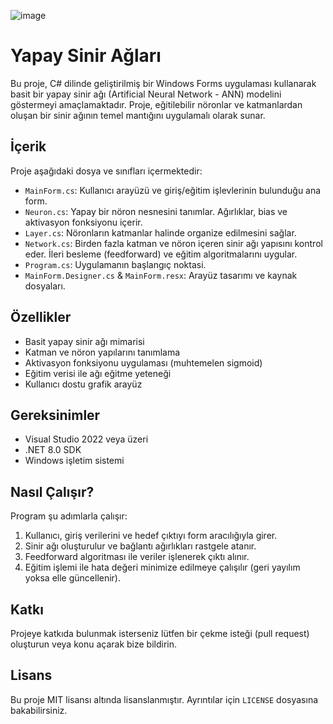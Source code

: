 ![image](https://github.com/user-attachments/assets/bc5edae5-1af6-4c43-af64-896b3c618165)
# Yapay Sinir Ağları

Bu proje, C# dilinde geliştirilmiş bir Windows Forms uygulaması kullanarak basit bir yapay sinir ağı (Artificial Neural Network - ANN) modelini göstermeyi amaçlamaktadır. Proje, eğitilebilir nöronlar ve katmanlardan oluşan bir sinir ağının temel mantığını uygulamalı olarak sunar.

## İçerik

Proje aşağıdaki dosya ve sınıfları içermektedir:

* `MainForm.cs`: Kullanıcı arayüzü ve giriş/eğitim işlevlerinin bulunduğu ana form.
* `Neuron.cs`: Yapay bir nöron nesnesini tanımlar. Ağırlıklar, bias ve aktivasyon fonksiyonu içerir.
* `Layer.cs`: Nöronların katmanlar halinde organize edilmesini sağlar.
* `Network.cs`: Birden fazla katman ve nöron içeren sinir ağı yapısını kontrol eder. İleri besleme (feedforward) ve eğitim algoritmalarını uygular.
* `Program.cs`: Uygulamanın başlangıç noktasi.
* `MainForm.Designer.cs` & `MainForm.resx`: Arayüz tasarımı ve kaynak dosyaları.

## Özellikler

* Basit yapay sinir ağı mimarisi
* Katman ve nöron yapılarını tanımlama
* Aktivasyon fonksiyonu uygulaması (muhtemelen sigmoid)
* Eğitim verisi ile ağı eğitme yeteneği
* Kullanıcı dostu grafik arayüz

## Gereksinimler

* Visual Studio 2022 veya üzeri
* .NET 8.0 SDK
* Windows işletim sistemi


## Nasıl Çalışır?

Program şu adımlarla çalışır:

1. Kullanıcı, giriş verilerini ve hedef çıktıyı form aracılığıyla girer.
2. Sinir ağı oluşturulur ve bağlantı ağırlıkları rastgele atanır.
3. Feedforward algoritması ile veriler işlenerek çıktı alınır.
4. Eğitim işlemi ile hata değeri minimize edilmeye çalışılır (geri yayılım yoksa elle güncellenir).

## Katkı

Projeye katkıda bulunmak isterseniz lütfen bir çekme isteği (pull request) oluşturun veya konu açarak bize bildirin.

## Lisans

Bu proje MIT lisansı altında lisanslanmıştır. Ayrıntılar için `LICENSE` dosyasına bakabilirsiniz.

